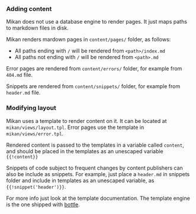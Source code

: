 ### Adding content

Mikan does not use a database engine to render pages.
It just maps paths to markdown files in disk.

Mikan renders mardown pages in `content/pages/` folder, as follows:

* All paths ending with `/` will be rendered from `<path>/index.md`
* All paths not ending with `/` will be rendered from `<path>.md`

Error pages are rendered from `content/errors/` folder, for example from `404.md` file.

Snippets are rendered from `content/snippets/` folder, for example from `header.md` file.

### Modifying layout

Mikan uses a template to render content on it.
It can be located at `mikan/views/layout.tpl`.
Error pages use the template in `mikan/views/error.tpl`.

Rendered content is passed to the templates in a variable called `content`,
and should be placed in the templates as an unescaped variable `{{!content}}`

Snippets of code subject to frequent changes by content publishers
can also be include as snippets. For example, just place a `header.md`
in snippets folder and include in templates as an unescaped variable,
as `{{!snippet('header')}}`.

For more info just look at the template documentation.
The template engine is the one shipped with [bottle](http://bottlepy.org/).
